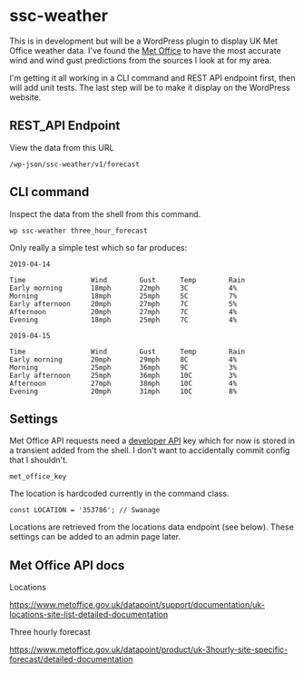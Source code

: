 # ssc-weather

This is in development but will be a WordPress plugin to display UK Met Office weather data. I've found the [Met Office](https://www.metoffice.gov.uk/public/weather/wind-map/#?tab=map&map=GustSpeed&zoom=9&lon=-1.94&lat=50.71&fcTime=1541019600) to have the most accurate wind and wind gust predictions from the sources I look at for my area. 

I'm getting it all working in a CLI command and REST API endpoint first, then will add unit tests. The last step will be to make it display on the WordPress website. 

## REST_API Endpoint

View the data from this URL

`/wp-json/ssc-weather/v1/forecast`

## CLI command

Inspect the data from the shell from this command. 

`wp ssc-weather three_hour_forecast`

Only really a simple test which so far produces:

```
2019-04-14

Time                Wind        Gust      Temp        Rain        
Early morning       18mph       22mph     3C          4%          
Morning             18mph       25mph     5C          7%          
Early afternoon     20mph       27mph     7C          5%          
Afternoon           20mph       27mph     7C          4%          
Evening             18mph       25mph     7C          4%          

2019-04-15

Time                Wind        Gust      Temp        Rain        
Early morning       20mph       29mph     8C          4%          
Morning             25mph       36mph     9C          3%          
Early afternoon     25mph       36mph     10C         3%          
Afternoon           27mph       38mph     10C         4%          
Evening             20mph       31mph     10C         8%          
```

## Settings

Met Office API requests need a [developer API](https://www.metoffice.gov.uk/datapoint/api) key which for now is stored in a transient added from the shell. I don't want to accidentally commit config that I shouldn't.

`met_office_key`

The location is hardcoded currently in the command class.

`const LOCATION = '353786'; // Swanage`

Locations are retrieved from the locations data endpoint (see below). These settings can be added to an admin page later.


## Met Office API docs

Locations

https://www.metoffice.gov.uk/datapoint/support/documentation/uk-locations-site-list-detailed-documentation

Three hourly forecast

https://www.metoffice.gov.uk/datapoint/product/uk-3hourly-site-specific-forecast/detailed-documentation
